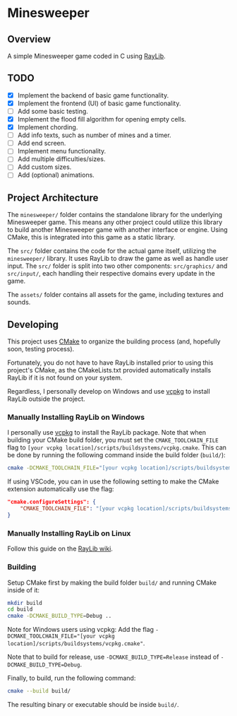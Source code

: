 # Minesweeper

## Overview

A simple Minesweeper game coded in C using [RayLib](https://www.raylib.com/).

## TODO

- [x] Implement the backend of basic game functionality.
- [x] Implement the frontend (UI) of basic game functionality.
- [ ] Add some basic testing.
- [x] Implement the flood fill algorithm for opening empty cells.
- [x] Implement chording.
- [ ] Add info texts, such as number of mines and a timer.
- [ ] Add end screen.
- [ ] Implement menu functionality.
- [ ] Add multiple difficulties/sizes.
- [ ] Add custom sizes.
- [ ] Add (optional) animations.

## Project Architecture

The `minesweeper/` folder contains the standalone library for the underlying Minesweeper game. This means any other project could utilize this library to build another Minesweeper game with another interface or engine. Using CMake, this is integrated into this game as a static library.

The `src/` folder contains the code for the actual game itself, utilizing the `minesweeper/` library. It uses RayLib to draw the game as well as handle user input. The `src/` folder is split into two other components: `src/graphics/` and `src/input/`, each handling their respective domains every update in the game.

The `assets/` folder contains all assets for the game, including textures and sounds.

## Developing

This project uses [CMake](https://cmake.org/) to organize the building process (and, hopefully soon, testing process).

Fortunately, you do not have to have RayLib installed prior to using this project's CMake, as the CMakeLists.txt provided automatically installs RayLib if it is not found on your system.

Regardless, I personally develop on Windows and use [vcpkg](https://github.com/Microsoft/vcpkg) to install RayLib outside the project.

### Manually Installing RayLib on Windows

I personally use [vcpkg](https://github.com/Microsoft/vcpkg) to install the RayLib package. Note that when building your CMake build folder, you must set the `CMAKE_TOOLCHAIN_FILE` flag to `[your vcpkg location]/scripts/buildsystems/vcpkg.cmake`. This can be done by running the following command inside the build folder (`build/`):

```bash
cmake -DCMAKE_TOOLCHAIN_FILE="[your vcpkg location]/scripts/buildsystems/vcpkg.cmake" ..
```

If using VSCode, you can in use the following setting to make the CMake extension automatically use the flag:

```json
"cmake.configureSettings": {
    "CMAKE_TOOLCHAIN_FILE": "[your vcpkg location]/scripts/buildsystems/vcpkg.cmake"
}
```

### Manually Installing RayLib on Linux

Follow this guide on the [RayLib wiki](https://github.com/raysan5/raylib/wiki/Working-on-GNU-Linux).

### Building

Setup CMake first by making the build folder `build/` and running CMake inside of it:

```bash
mkdir build
cd build
cmake -DCMAKE_BUILD_TYPE=Debug ..
```

Note for Windows users using vcpkg: Add the flag `-DCMAKE_TOOLCHAIN_FILE="[your vcpkg location]/scripts/buildsystems/vcpkg.cmake"`.

Note that to build for release, use `-DCMAKE_BUILD_TYPE=Release` instead of `-DCMAKE_BUILD_TYPE=Debug`.

Finally, to build, run the following command:

```bash
cmake --build build/
```

The resulting binary or executable should be inside `build/`.
